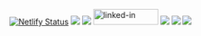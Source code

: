 <a href="https://jovial-kalam-909864.netlify.app/" target="_blank"><img src="https://camo.githubusercontent.com/a7f6b19a248259951f97671be5886dfc327617ec16c25f8ee9bf0b271fe8da66/68747470733a2f2f6170692e6e65746c6966792e636f6d2f6170692f76312f6261646765732f61333631393431652d373936342d343563352d393265372d3130656638303135653566302f6465706c6f792d737461747573" alt="Netlify Status" data-canonical-src="https://api.netlify.com/api/v1/badges/a361941e-7964-45c5-92e7-10ef8015e5f0/deploy-status" style="max-width: 100%;"></a>
<a href="https://www.freecodecamp.org/fcc0ecdd58d-7a0d-4525-833a-65ca622209df" target="_blank"><img src="https://img.shields.io/badge/freecodecamp-27273D?style=for-the-badge&logo=freecodecamp&logoColor=white"></a>
<a href="https://www.codecademy.com/profiles/board8528746236" target="_blank"><img src="https://img.shields.io/badge/Codecademy-FFF0E5?style=for-the-badge&logo=codecademy&logoColor=303347"></a>
<a href="https://www.linkedin.com/in/scott-thompson-600ba8b3/" target="_blank"><img src="https://res.cloudinary.com/practicaldev/image/fetch/s--chf73s-H--/c_limit%2Cf_auto%2Cfl_progressive%2Cq_auto%2Cw_880/https://img.shields.io/badge/Linked_In-0077B5%3Fstyle%3Dfor-the-badge%26logo%3DLinkedIn%26logoColor%3Dwhite" alt="linked-in" loading="lazy" width="115" height="28"></a>
<img src="https://img.shields.io/badge/Jira-0052CC?style=for-the-badge&logo=Jira&logoColor=white">
<img src="https://img.shields.io/badge/TypeScript-007ACC?style=for-the-badge&logo=typescript&logoColor=white">
<img src="https://img.shields.io/badge/JavaScript-323330?style=for-the-badge&logo=javascript&logoColor=F7DF1E">
